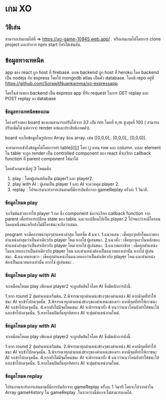 # เกม XO

## วิธีเล่น
สามารถเล่นเกมได้ที่ => https://xo-game-10945.web.app/ .
หรือเล่นเกมได้โดยการ clone project และทำการ npm start ก็ทำได้เช่นกัน.

## ข้อมูลทางเทคนิค

app ของ react ถูก host ที่ firebase.
แอพ backend ถูก host ที่ heroku โดย backend เป็น nodejs กับ express โดยใช้ mongodb atlas เป็นตัว database.
โดยมี repo อยู่ที่ https://github.com/SorawitNuankamma/xo-expressapp.

โดยในส่วนของ backend เป็น express app ที่รับ request ในการ GET replay  และ POST replay ลง database


### ข้อมูลทางเทคนิคของเกม

โครงสร้างของ board ของเกมสามารถปรับได้จาก 3*3 เป็น n*m โดยที่ n,m สูงสุดที่ 100 ( สามารถปรับเพิ่มได้ แต่อาจจะ render แย่และประสิทธิภาพต่ำ).

board จะเก็บข้อมูลในรูปแบบ Array ซ้อน array.
เช่น [[0,0,0],.
     [0,0,0],.
     [0,0,0]].

จะสามารถเข้าถึงข้อมูลได้โดยการทำ table[i][j] โดย i,j แทน row และ column.
แต่ละ element ใน table จะถูก render เป็น controlled component ของ react ที่จะเรียก callback function ที่ parent component ให้มาได้


โดยตัวเกมจะมีอยู่ 3 โหมดคือ
1. play : โดยผู้เล่นสลับเป็น player1 และ player2.
2. play with AI : ผู้เล่นเป็น player 1 และ AI จะควบคุม player 2. 
3. replay : โปรแกรมจะทำการเล่นตามที่มีการบันทึกจาก gameReplay ครั้งละ 1 วินาที.

### ข้อมูลโหมด play

จะเริ่มต้นด้วยการให้ player 1 กด ซึ่ง component ช่องจะเรียก callback function จาก parent เพื่อทำการเปลี่ยน state ของ table. และจะเปลี่ยนไปเป็น player 2 ไปจนกว่าจะมีใครคนใดคนหนึ่งชนะหรือถ้าไม่มีใครชนะจะถือว่าเสมอ.

program จะเช็คการชนะทุกๆตำแหน่งล่าสุด โดยเช็ค 4 แนว.
1.แนวนอน : เช็คทุกๆหลักในแถวของตำแหน่งล่าสุดว่าเป็นค่าเดียวกับ player ไหม หากใช่ ผู้เล่นชนะ.
2.แนวตั้ง : เช็คทุกๆแถวในหลักของตำแหน่งล่าสุดว่าเป็นค่าเดียวกับ player ไหม หากใช่ ผู้เล่นชนะ.
3.แนวทแยงซ้าย : เช็คทุกตำแหน่งในแนวทแยงว่าเป็นค่าเดียวกับ player ไหม และตำแหน่งต้องเป็นแนวทแยงเท่านั้น หากใช่ ผู้เล่นชนะ. 
4.แนวทแยงขวา : เช็คทุกตำแหน่งในแนวทแยงว่าเป็นค่าเดียวกับ player ไหม และตำแหน่งต้องเป็นแนวทแยงเท่านั้น หากใช่ ผู้เล่นชนะ .

### ข้อมูลโหมด play with AI

จะเหมือนโหมด play เพียงแค่ player2 จะถูกตัดสินใจโดย AI ซึ่งมีหลักการดังนี้.

1.หาก round 2 สุ่มตำแหน่งเริ่มต้น.
2.พิจารณาทุกตำแหน่งข้างๆของตำแหน่ง AI หากมีจุดที่ทำให้ชนะ AI จะเข้าไปกดจุดนั้น.
3.พิจารณาทุกตำแหน่งข้างๆของตำแหน่งของเรา หากมีจุดที่ทำให้เราชนะ AI จะเข้าไปกดจุดนั้น.
4.หากยังไม่มีจุดไหนชนะ AI จะพิจารณาทั้ง 4 แนวว่าแนวไหนยังทำให้ชนะได้ และเข้าไปกดจุดนั้น.
5.หากโดนปิดกั้นทุกทิศทาง AI จะสุ่มตำแหน่งกดใหม่.

### ข้อมูลโหมด play with AI

จะเหมือนโหมด play เพียงแค่ player2 จะถูกตัดสินใจโดย AI ซึ่งมีหลักการดังนี้.

1.หาก round 2 สุ่มตำแหน่งเริ่มต้น.
2.พิจารณาทุกตำแหน่งข้างๆของตำแหน่ง AI หากมีจุดที่ทำให้ชนะ AI จะเข้าไปกดจุดนั้น.
3.พิจารณาทุกตำแหน่งข้างๆของตำแหน่งของเรา หากมีจุดที่ทำให้เราชนะ AI จะเข้าไปกดจุดนั้น.
4.หากยังไม่มีจุดไหนชนะ AI จะพิจารณาทั้ง 4 แนวว่าแนวไหนยังทำให้ชนะได้ และเข้าไปกดจุดนั้น.
5.หากโดนปิดกั้นทุกทิศทาง AI จะสุ่มตำแหน่งกดใหม่.

### ข้อมูลโหมด replay

โปรแกรมจะทำการเล่นตามที่มีการบันทึกจาก gameReplay ครั้งละ 1 วินาที โดยจะไล่จากค่าใน Array gameHistory ใน gameReplay .ในระหว่างนี้ช่องจะไม่สามารถกดได้.









